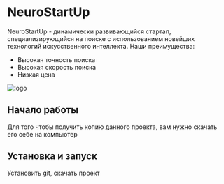 # NeuroStartUp
 NeuroStartUp - динамически развивающийся стартап, специализирующийся на
 поиске с использованием новейших технологий искусственного интеллекта.
 Наши преимущества:
 * Высокая точность поиска
 * Высокая скорость поиска
 * Низкая цена

![logo](https://camo.githubusercontent.com/c6727c717cad1e4820481abb87524f90782445c5/68747470733a2f2f692e696d6775722e636f6d2f495a4f525769492e706e67)

## Начало работы
Для того чтобы получить копию данного проекта, вам нужно скачать его себе на 
компьютер
## Установка и запуск
Установить git, скачать проект
